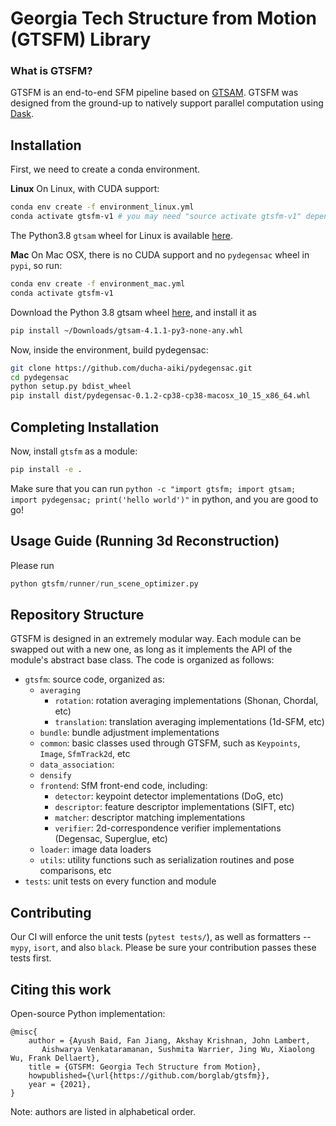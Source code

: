 # Georgia Tech Structure from Motion (GTSFM) Library

### What is GTSFM?
GTSFM is an end-to-end SFM pipeline based on [GTSAM](https://github.com/borglab/gtsam). GTSFM was designed from the ground-up to natively support parallel computation using [Dask](https://dask.org/).

## Installation
First, we need to create a conda environment.

**Linux**
On Linux, with CUDA support:
```bash
conda env create -f environment_linux.yml
conda activate gtsfm-v1 # you may need "source activate gtsfm-v1" depending upon your bash and conda set-up
```
The Python3.8 `gtsam` wheel for Linux is available [here](https://github.com/borglab/gtsam-manylinux-build/suites/1859835370/artifacts/36145194).

**Mac**
On Mac OSX, there is no CUDA support and no `pydegensac` wheel in `pypi`, so run:
```bash
conda env create -f environment_mac.yml
conda activate gtsfm-v1
```
Download the Python 3.8 gtsam wheel [here](https://github.com/borglab/gtsam-manylinux-build/suites/1859835370/artifacts/36145196), and install it as
```bash
pip install ~/Downloads/gtsam-4.1.1-py3-none-any.whl
```
Now, inside the environment, build pydegensac:
```bash
git clone https://github.com/ducha-aiki/pydegensac.git
cd pydegensac
python setup.py bdist_wheel
pip install dist/pydegensac-0.1.2-cp38-cp38-macosx_10_15_x86_64.whl
```

## Completing Installation

Now, install `gtsfm` as a module:
```bash
pip install -e .
```
Make sure that you can run `python -c "import gtsfm; import gtsam; import pydegensac; print('hello world')"` in python, and you are good to go!

## Usage Guide (Running 3d Reconstruction)

Please run
```python
python gtsfm/runner/run_scene_optimizer.py
```

## Repository Structure

GTSFM is designed in an extremely modular way. Each module can be swapped out with a new one, as long as it implements the API of the module's abstract base class. The code is organized as follows:

- `gtsfm`: source code, organized as:
    - `averaging`
        - `rotation`: rotation averaging implementations (Shonan, Chordal, etc)
        - `translation`: translation averaging implementations (1d-SFM, etc)
    - `bundle`: bundle adjustment implementations
    - `common`: basic classes used through GTSFM, such as `Keypoints`, `Image`, `SfmTrack2d`, etc
    - `data_association`: 
    - `densify`
    - `frontend`: SfM front-end code, including:
        - `detector`: keypoint detector implementations (DoG, etc)
        - `descriptor`: feature descriptor implementations (SIFT, etc)
        - `matcher`: descriptor matching implementations
        - `verifier`: 2d-correspondence verifier implementations (Degensac, Superglue, etc)
    - `loader`: image data loaders
    - `utils`: utility functions such as serialization routines and pose comparisons, etc
- `tests`: unit tests on every function and module

## Contributing

Our CI will enforce the unit tests (`pytest tests/`), as well as formatters -- `mypy`, `isort`, and also `black`. Please be sure your contribution passes these tests first.

## Citing this work
Open-source Python implementation:
```
@misc{
    author = {Ayush Baid, Fan Jiang, Akshay Krishnan, John Lambert,
       Aishwarya Venkataramanan, Sushmita Warrier, Jing Wu, Xiaolong Wu, Frank Dellaert},
    title = {GTSFM: Georgia Tech Structure from Motion},
    howpublished={\url{https://github.com/borglab/gtsfm}},
    year = {2021},
}
```
Note: authors are listed in alphabetical order.
